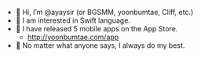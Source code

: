 - 👋 Hi, I’m @ayaysir (or BGSMM, yoonbumtae, Cliff, etc.)
- 📝 I am interested in Swift language.
- 📱 I have released 5 mobile apps on the App Store.
  - http://yoonbumtae.com/app
- 💪 No matter what anyone says, I always do my best.
<!-- - 🗣️ One of my life's wishes is to write or speak an English sentence without any translation app. -->
<!-- - 👀 I’m interested in ...
- 🌱 I’m currently learning ...
- 💞️ I’m looking to collaborate on ...
- 📫 How to reach me ... -->

<!---
ayaysir/ayaysir is a ✨ special ✨ repository because its `README.md` (this file) appears on your GitHub profile.
You can click the Preview link to take a look at your changes.
--->
